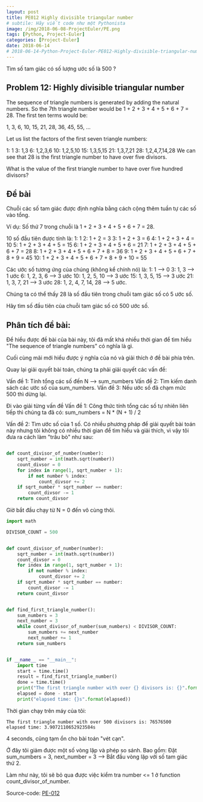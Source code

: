 ```yaml
---
layout: post
title: PE012 Highly divisible triangular number
# subtile: Hãy viết code như một Pythonista
image: /img/2018-06-08-ProjectEuler/PE.png
tags: [Python, Project-Euler]
categories: [Project-Euler]
date: 2018-06-14
# 2018-06-14-Python-Project-Euler-PE012-Highly-divisible-triangular-number
---
```

Tìm số tam giác có số lượng ước số là 500 ?


## Problem 12: Highly divisible triangular number
The sequence of triangle numbers is generated by adding the natural numbers. So the 7th triangle number would be 1 + 2 + 3 + 4 + 5 + 6 + 7 = 28. The first ten terms would be:

1, 3, 6, 10, 15, 21, 28, 36, 45, 55, ...

Let us list the factors of the first seven triangle numbers:

 1: 1
 3: 1,3
 6: 1,2,3,6
10: 1,2,5,10
15: 1,3,5,15
21: 1,3,7,21
28: 1,2,4,7,14,28
We can see that 28 is the first triangle number to have over five divisors.

What is the value of the first triangle number to have over five hundred divisors?



## Đề bài
Chuỗi các số tam giác được định nghĩa bằng cách cộng thêm tuần tự các số vào tổng. 

Ví dụ: Số thứ 7 trong chuỗi là 1 + 2 + 3 + 4 + 5 + 6 + 7 = 28.

10 số đầu tiên được tính là:
1: 1
2: 1 + 2 = 3
3: 1 + 2 + 3 = 6
4: 1 + 2 + 3 + 4 = 10
5: 1 + 2 + 3 + 4 + 5 = 15
6: 1 + 2 + 3 + 4 + 5 + 6 = 21
7: 1 + 2 + 3 + 4 + 5 + 6 + 7 = 28
8: 1 + 2 + 3 + 4 + 5 + 6 + 7 + 8 = 36
9: 1 + 2 + 3 + 4 + 5 + 6 + 7 + 8 + 9 = 45
10: 1 + 2 + 3 + 4 + 5 + 6 + 7 + 8 + 9 + 10 = 55

Các ước số tương ứng của chúng (không kể chính nó) là: 
1: 1 --> 0
3: 1, 3  --> 1 ước 
6: 1, 2, 3, 6 --> 3 ước
10: 1, 2, 5, 10 --> 3 ước
15: 1, 3, 5, 15 --> 3 ước
21: 1, 3, 7, 21 --> 3 ước
28: 1, 2, 4, 7, 14, 28 --> 5 ước.

Chúng ta có thể thấy 28 là số đầu tiên trong chuỗi tam giác số có 5 ước số. 

Hãy tìm số đầu tiên của chuỗi tam giác số có 500 ước số.


## Phân tích đề bài:

Để hiểu được đề bài của bài này, tôi đã mất khá nhiều thời gian để tìm hiểu "The sequence of triangle numbers" có nghĩa là gì.

Cuối cùng mãi mới hiểu được ý nghĩa của nó và giải thích ở đề bài phía trên.

Quay lại giải quyết bài toán, chúng ta phải giải quyết các vấn đề: 

Vấn đề 1:  Tính tổng các số đến N --> sum_numbers
Vấn đề 2: Tìm kiếm danh sách các ước số của sum_numbers.
Vấn đề 3:  Nếu ước số đã chạm mức 500 thì dừng lại.

Đi vào giải từng vấn đề 
Vấn đề 1: Công thức tính tổng các số tự nhiên liên tiếp thì chúng ta đã có: 
sum_numbers = N * (N + 1) / 2

Vấn đề 2: Tìm ước số của 1 số. 
Có nhiều phương pháp để giải quyết bài toán này nhưng tôi không có nhiều thời gian để tìm hiểu và giải thích, vì vậy tôi đưa ra cách làm "trâu bò" như sau:

```Python

def count_divisor_of_number(number):
    sqrt_number = int(math.sqrt(number))
    count_divsor = 0
    for index in range(1, sqrt_number + 1):
        if not number % index:
            count_divsor += 2
    if sqrt_number * sqrt_number == number:
        count_divsor -= 1
    return count_divsor
```

Giờ bắt đầu chạy từ N = 0 đến vô cùng thôi. 

```Python
import math

DIVISOR_COUNT = 500


def count_divisor_of_number(number):
    sqrt_number = int(math.sqrt(number))
    count_divsor = 0
    for index in range(1, sqrt_number + 1):
        if not number % index:
            count_divsor += 2
    if sqrt_number * sqrt_number == number:
        count_divsor -= 1
    return count_divsor


def find_first_triangle_number():
    sum_numbers = 3
    next_number = 3
    while count_divisor_of_number(sum_numbers) < DIVISOR_COUNT:
        sum_numbers += next_number
        next_number += 1
    return sum_numbers


if __name__ == "__main__":
    import time
    start = time.time()
    result = find_first_triangle_number()
    done = time.time()
    print("The first triangle number with over {} divisors is: {}".format(DIVISOR_COUNT, result))
    elapsed = done - start
    print("elapsed time: {}s".format(elapsed))
```


Thời gian chạy trên máy của tôi:
```
The first triangle number with over 500 divisors is: 76576500
elapsed time: 3.9072110652923584s

```
4 seconds, cũng tạm ổn cho bài toán "vét cạn".

Ở đây tôi giảm được một số vòng lặp và phép so sánh. Bao gồm:
Đặt sum_numbers = 3, next_number = 3 --> Bắt đầu vòng lặp với số tam giác thứ 2. 

Làm như này, tôi sẽ bỏ qua được việc kiểm tra number <= 1 ở function count_divisor_of_number.


Source-code:
[PE-012](https://github.com/quangvinh86/python-projecteuler/tree/master/PE-012)
